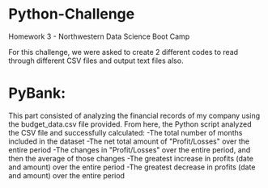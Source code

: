 # Python-Challenge
Homework 3 - Northwestern Data Science Boot Camp

For this challenge, we were asked to create 2 different codes to read through different CSV files and output text files also.

# PyBank:
This part consisted of analyzing the financial records of my company using the budget_data.csv file provided.
From here, the Python script analyzed the CSV file and successfully calculated:
-The total number of months included in the dataset
-The net total amount of "Profit/Losses" over the entire period
-The changes in "Profit/Losses" over the entire period, and then the average of those changes
-The greatest increase in profits (date and amount) over the entire period
-The greatest decrease in profits (date and amount) over the entire period
